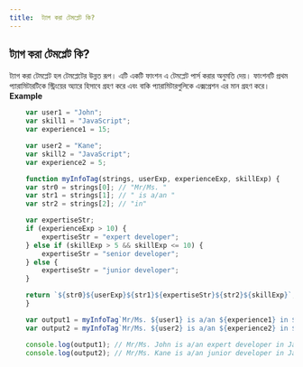 ```yaml
---
title:  ট্যাগ করা টেমপ্লেট কি?
---
```

## ট্যাগ করা টেমপ্লেট কি?

ট্যাগ করা টেমপ্লেট হল টেমপ্লেটের উন্নত রূপ। এটি একটি ফাংশন এ  টেমপ্লেট পার্স করার অনুমতি দেয়। ফাংশনটি প্রথম প্যারামিটারটিকে স্ট্রিংয়ের অ্যারে হিসাবে গ্রহণ করে  এবং বাকি প্যারামিটারগুলিকে এক্সপ্রেশন এর মান  গ্রহণ করে।
**Example**

```javascript
    var user1 = "John";
    var skill1 = "JavaScript";
    var experience1 = 15;

    var user2 = "Kane";
    var skill2 = "JavaScript";
    var experience2 = 5;

    function myInfoTag(strings, userExp, experienceExp, skillExp) {
    var str0 = strings[0]; // "Mr/Ms. "
    var str1 = strings[1]; // " is a/an "
    var str2 = strings[2]; // "in"

    var expertiseStr;
    if (experienceExp > 10) {
        expertiseStr = "expert developer";
    } else if (skillExp > 5 && skillExp <= 10) {
        expertiseStr = "senior developer";
    } else {
        expertiseStr = "junior developer";
    }

    return `${str0}${userExp}${str1}${expertiseStr}${str2}${skillExp}`;
    }

    var output1 = myInfoTag`Mr/Ms. ${user1} is a/an ${experience1} in ${skill1}`;
    var output2 = myInfoTag`Mr/Ms. ${user2} is a/an ${experience2} in ${skill2}`;

    console.log(output1); // Mr/Ms. John is a/an expert developer in JavaScript
    console.log(output2); // Mr/Ms. Kane is a/an junior developer in JavaScript
```
